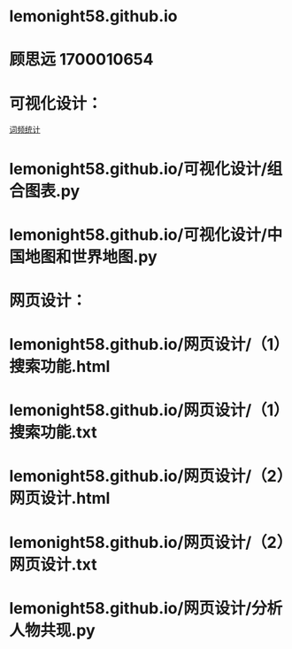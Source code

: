 # lemonight58.github.io
# 顾思远 1700010654
# 可视化设计：
[词频统计](lemonight58.github.io/可视化设计/组合图表.py)
# lemonight58.github.io/可视化设计/组合图表.py
# lemonight58.github.io/可视化设计/中国地图和世界地图.py
# 网页设计：
# lemonight58.github.io/网页设计/（1）搜索功能.html
# lemonight58.github.io/网页设计/（1）搜索功能.txt
# lemonight58.github.io/网页设计/（2）网页设计.html
# lemonight58.github.io/网页设计/（2）网页设计.txt
# lemonight58.github.io/网页设计/分析人物共现.py
